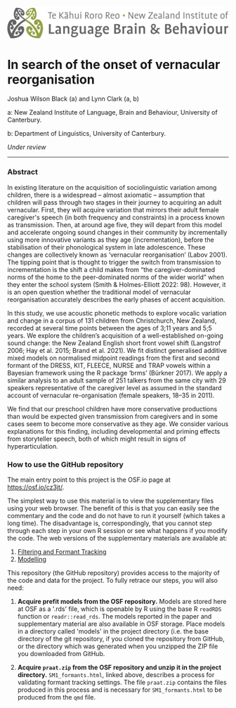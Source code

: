 ![](images/NZILBB2.png)

# In search of the onset of vernacular reorganisation

Joshua Wilson Black (a) and Lynn Clark (a, b)

a: New Zealand Institute of Language, Brain and Behaviour, University of Canterbury.

b: Department of Linguistics, University of Canterbury.

_Under review_

---

### Abstract

In existing literature on the acquisition of sociolinguistic variation among children, there is a widespread – almost axiomatic – assumption that children will pass through two stages in their journey to acquiring an adult vernacular. First, they will acquire variation that mirrors their adult female caregiver's speech (in both frequency and constraints) in a process known as transmission. Then, at around age five, they will depart from this model and accelerate ongoing sound changes in their community by incrementally using more innovative variants as they age (incrementation), before the stabilisation of their phonological system in late adolescence. These changes are collectively known as ‘vernacular reorganisation’ (Labov 2001). The tipping point that is thought to trigger the switch from transmission to incrementation is the shift a child makes from “the caregiver-dominated norms of the home to the peer-dominated norms of the wider world” when they enter the school system (Smith & Holmes-Elliott 2022: 98). However, it is an open question whether the traditional model of vernacular reorganisation accurately describes the early phases of accent acquisition. 

In this study, we use acoustic phonetic methods to explore vocalic variation and change in a corpus of 131 children from Christchurch, New Zealand, recorded at several time points between the ages of 3;11 years and 5;5 years. We explore the children’s acquisition of a well-established on-going sound change: the New Zealand English short front vowel shift (Langstrof 2006; Hay et al. 2015; Brand et al. 2021). We fit distinct generalised additive mixed models on normalised midpoint readings from the first and second formant of the DRESS, KIT, FLEECE, NURSE and TRAP vowels within a Bayesian framework using the R package ‘brms’ (Bürkner 2017). We apply a similar analysis to an adult sample of 251 talkers from the same city with 29 speakers representative of the caregiver level as assumed in the standard account of vernacular re-organisation (female speakers, 18–35 in 2011).

We find that our preschool children have more conservative productions than would be expected given transmission from caregivers and in some cases seem to become more conservative as they age. We consider various explanations for this finding, including developmental and priming effects from storyteller speech, both of which might result in signs of hyperarticulation.

### How to use the GitHub repository

The main entry point to this project is the OSF.io page at <https://osf.io/cz3jt/>.

The simplest way to use this material is to view the supplementary files using your web browser. The benefit of this is that you can easily see the commentary and the code and do not have to run it yourself (which takes a long time). The disadvantage is, correspondingly, that you cannot step through each step in your own R session or see what happens if you modify the code. The web versions of the supplementary materials are available at:

1. [Filtering and Formant Tracking](https://nzilbb.github.io/onset_vernacular_reorganisation/markdown/SM1_formants.html)
2. [Modelling](https://nzilbb.github.io/onset_vernacular_reorganisation/markdown/SM2_modelling.html)

This repository (the GitHub repository) provides access to the majority of the
code and data for the project. To fully retrace our steps, you will also need:

1. **Acquire prefit models from the OSF repository.** Models are stored here at OSF as a '.rds' file, which is openable by R using the base R `readRDS` function or `readr::read_rds`. The models reported in the paper and supplementary material are also available in OSF storage. Place models in a directory called 'models' in the project directory (i.e. the base directory of the git repository, if you cloned the repository from GitHub, or the directory which was generated when you unzipped the ZIP file you downloaded from GitHub.

2. **Acquire `praat.zip` from the OSF repository and unzip it in the project directory.** `SM1_formants.html`, linked above, describes a process for validating formant tracking settings. The file `praat.zip` contains the files produced in this process and is necessary for `SM1_formants.html` to be produced from the `qmd` file. 

